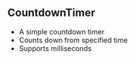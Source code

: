 CountdownTimer
----------------------------------------------------

* A simple countdown timer
* Counts down from specified time
* Supports milliseconds

